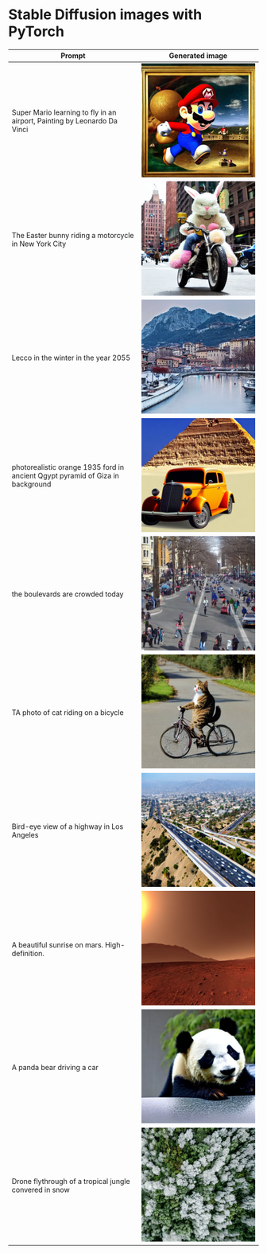 # Stable Diffusion images with PyTorch

| Prompt | Generated image |
| --- | --- 
| Super Mario learning to fly in an airport, Painting by Leonardo Da Vinci | ![stable_diffusion-super_mario_airport](./0.png)
| The Easter bunny riding a motorcycle in New York City | ![stable_diffusion-easter_bunny](./1.png)
| Lecco in the winter in the year 2055 | ![stable_diffusion-lecco_winter](./2.png)
| photorealistic orange 1935 ford in ancient Qgypt pyramid of Giza in background | ![stable_diffusion-pyramids_ford](./3.png)
| the boulevards are crowded today | ![stable_diffusion-boulevards](./4.png)
| TA photo of cat riding on a bicycle | ![stable_diffusion-cat_riding_bicycle](./5.png)
| Bird-eye view of a highway in Los Angeles | ![stable_diffusion-bird_highway](./6.png)
| A beautiful sunrise on mars. High-definition. | ![stable_diffusion-sunrise_mars](./7.png)
| A panda bear driving a car | ![stable_diffusion-panda_bear](./8.png)
| Drone flythrough of a tropical jungle convered in snow | ![stable_diffusion-drone_tropical_jungle](./9.png)
